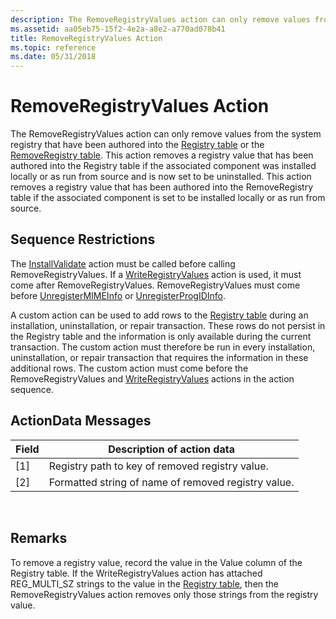 ```yaml
---
description: The RemoveRegistryValues action can only remove values from the system registry that have been authored into the Registry table or the RemoveRegistry table.
ms.assetid: aa05eb75-15f2-4e2a-a8e2-a770ad078b41
title: RemoveRegistryValues Action
ms.topic: reference
ms.date: 05/31/2018
---
```


# RemoveRegistryValues Action

The RemoveRegistryValues action can only remove values from the system registry that have been authored into the [Registry table](registry-table.md) or the [RemoveRegistry table](removeregistry-table.md). This action removes a registry value that has been authored into the Registry table if the associated component was installed locally or as run from source and is now set to be uninstalled. This action removes a registry value that has been authored into the RemoveRegistry table if the associated component is set to be installed locally or as run from source.

## Sequence Restrictions

The [InstallValidate](installvalidate-action.md) action must be called before calling RemoveRegistryValues. If a [WriteRegistryValues](writeregistryvalues-action.md) action is used, it must come after RemoveRegistryValues. RemoveRegistryValues must come before [UnregisterMIMEInfo](unregistermimeinfo-action.md) or [UnregisterProgIDInfo](unregisterprogidinfo-action.md).

A custom action can be used to add rows to the [Registry table](registry-table.md) during an installation, uninstallation, or repair transaction. These rows do not persist in the Registry table and the information is only available during the current transaction. The custom action must therefore be run in every installation, uninstallation, or repair transaction that requires the information in these additional rows. The custom action must come before the RemoveRegistryValues and [WriteRegistryValues](writeregistryvalues-action.md) actions in the action sequence.

## ActionData Messages



| Field | Description of action data                          |
|-------|-----------------------------------------------------|
| \[1\] | Registry path to key of removed registry value.     |
| \[2\] | Formatted string of name of removed registry value. |



 

## Remarks

To remove a registry value, record the value in the Value column of the Registry table. If the WriteRegistryValues action has attached REG\_MULTI\_SZ strings to the value in the [Registry table](registry-table.md), then the RemoveRegistryValues action removes only those strings from the registry value.

 

 



